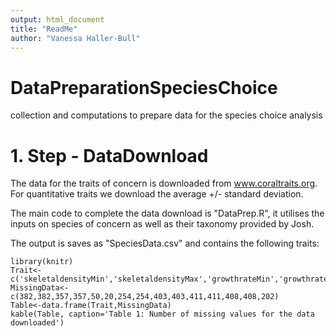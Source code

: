 ```yaml
---
output: html_document
title: "ReadMe"
author: "Vanessa Haller-Bull"
---
```



# DataPreparationSpeciesChoice
collection and computations to prepare data for the species choice analysis


# 1. Step - DataDownload

The data for the traits of concern is downloaded from www.coraltraits.org. For quantitative traits we download the average +/- standard deviation. 

The main code to complete the data download is "DataPrep.R", it utilises the inputs on species of concern as well as their taxonomy provided by Josh.

The output is saves as "SpeciesData.csv" and contains the following traits:


```{r table1, echo=FALSE, results='asis'}
library(knitr)
Trait<-c('skeletaldensityMin','skeletaldensityMax','growthrateMin','growthrateMax','corallitewidthMin','corallitewidthMax','colonydiameterMin','colonydiameterMax','polypfecundityMin','polypfecundityMax','eggsizeMin','eggsizeMax','photosynthesisMin','photosynthesisMax','BRI')
MissingData<-c(382,382,357,357,50,20,254,254,403,403,411,411,408,408,202)
Table<-data.frame(Trait,MissingData)
kable(Table, caption='Table 1: Number of missing values for the data downloaded')
```

	
